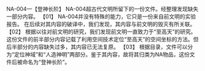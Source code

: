 NA-004—【登神长阶】
NA-004超古代文明所留下的一份文件。经整理发现缺失一部分内容。
【01】
NA-004并没有特殊的能力，它只是一份来自前文明的实验报告。
在后续对其内容的破译中，我们发现，其内容与前文明的毁灭有所关联。
【02】
根据以往对前文明的研究，我们发现前文明一直致力于“至高天”的研究。
这份文件的前半部分内容记载了利用空间技术定位“至高天”的空间坐标的方法。但后半部分的内容缺失过多，其内容已无法复原。
【03】
根据目录，文件可以分为“定位神域”和“人造神明”两部分。鉴于其内容，故将其归类为NA物品，这份文件后被命名为“登神长阶”。
